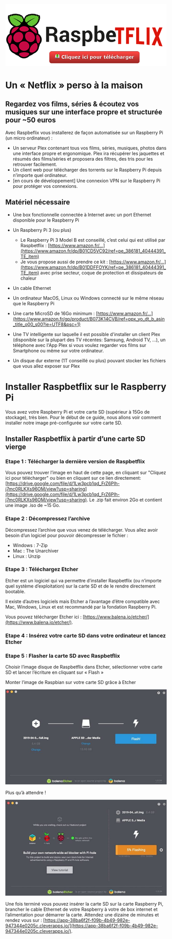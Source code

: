 [![download](rasp.png)](https://drive.google.com/u/2/uc?export=download&confirm=I5I6&id=1Lw3pcb1qd_FrZ6Plh-j7mc0RLKXs96OM "Download")

# Un « Netflix » perso à la maison
## Regardez vos films, séries & écoutez vos musiques sur une interface propre et structurée pour ~50 euros
Avec Raspbeflix vous installerez de façon automatisée sur un Raspberry Pi (un micro ordinateur) :
- Un serveur Plex contenant tous vos films, séries, musiques, photos dans une interface propre et ergonomique. Plex ira récupérer les jaquettes et résumés des films/séries et proposera des filtres, des tris pour les retrouver facilement.
- Un client web pour télécharger des torrents sur le Raspberry Pi depuis n’importe quel ordinateur.
- [en cours de développement] Une connexion VPN sur le Raspberry Pi pour protéger vos connexions.

## Matériel nécessaire

- Une box fonctionnelle connectée à Internet avec un port Ethernet disponible pour le Raspberry Pi

- Un Raspberry Pi 3 (ou plus)

    - Le Raspberry Pi 3 Model B est conseillé, c’est celui qui est utilisé par Raspbetflix : [https://www.amazon.fr/...](https://www.amazon.fr/dp/B01CD5VC92/ref=pe_386181_40444391_TE_item)
    - Je vous propose aussi de prendre ce kit : [https://www.amazon.fr/...](https://www.amazon.fr/dp/B01DDFFOYK/ref=pe_386181_40444391_TE_item) avec prise secteur, coque de protection et dissipateurs de chaleur
- Un cable Ethernet
- Un ordinateur MacOS, Linux ou Windows connecté sur le même réseau que le Raspberry Pi
- Une carte MicroSD de 16Go minimum : [https://www.amazon.fr/...](https://www.amazon.fr/gp/product/B073K14CVB/ref=ppx_yo_dt_b_asin_title_o00_s00?ie=UTF8&psc=1)
- Une TV intelligente sur laquelle il est possible d'installer un client Plex (disponible sur la plupart des TV récentes: Samsung, Android TV, …), un téléphone avec l'App Plex si vous voulez regarder vos films sur Smartphone ou même sur votre ordinateur.
- Un disque dur externe (1T conseillé ou plus) pouvant stocker les fichiers que vous allez exposer sur Plex
  
  
# Installer Raspbetflix sur le Raspberry Pi
Vous avez votre Raspberry Pi et votre carte SD (supérieur à 15Go de stockage), très bien. Pour le début de ce guide, nous allons voir comment installer notre image pré-configurée sur votre carte SD.

## Installer Raspbetflix à partir d’une carte SD vierge

### Etape 1 : Télécharger la dernière version de Raspbetflix
Vous pouvez trouver l’image en haut de cette page, en cliquant sur "Cliquez ici pour télécharger" ou bien en cliquant sur ce lien directement: [https://drive.google.com/file/d/1Lw3pcb1qd_FrZ6Plh-j7mc0RLKXs96OM/view?usp=sharing](https://drive.google.com/file/d/1Lw3pcb1qd_FrZ6Plh-j7mc0RLKXs96OM/view?usp=sharing). Le .zip fait environ 2Go et contient une image .iso de ~15 Go.

### Etape 2 : Décompressez l’archive
Décompressez l’archive que vous venez de télécharger. Vous allez avoir besoin d’un logiciel pour pouvoir décompresser le fichier :

- Windows : 7-Zip
- Mac : The Unarchiver
- Linux : Unzip

### Etape 3 : Téléchargez Etcher
Etcher est un logiciel qui va permettre d’installer Raspbetflix (ou n’importe quel système d’exploitation) sur la carte SD et de le rendre directement bootable.

Il existe d’autres logiciels mais Etcher a l’avantage d’être compatible avec Mac, Windows, Linux et est recommandé par la fondation Raspberry Pi.

Vous pouvez télécharger Etcher ici : [https://www.balena.io/etcher/](https://www.balena.io/etcher/).


### Etape 4 : Insérez votre carte SD dans votre ordinateur et lancez Etcher

### Etape 5 : Flasher la carte SD avec Raspbetflix
Choisir l’image disque de Raspbetflix dans Etcher, sélectionner votre carte SD et lancer l’écriture en cliquant sur « Flash »

Monter l’image de Raspbian sur votre carte SD grâce à Etcher

![Etcher1](Etcher1.jpg)

Plus qu’à attendre !

![Etcher2](Etcher2.jpg)

Une fois terminé vous pouvez insérer la carte SD sur la carte Raspberry Pi, brancher le cable Ethernet de votre Raspberry à votre de box internet et l’alimentation pour démarrer la carte. Attendez une dizaine de minutes et rendez vous sur : [https://app-38ba6f2f-f09b-4b49-982e-947344e0205c.cleverapps.io/](https://app-38ba6f2f-f09b-4b49-982e-947344e0205c.cleverapps.io/).
